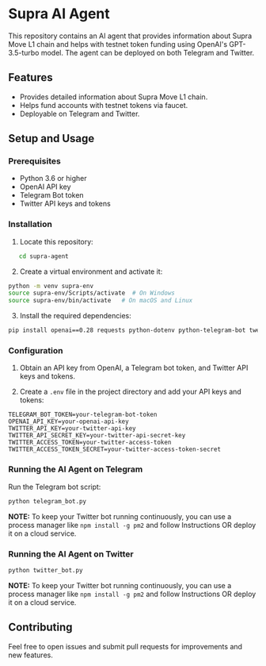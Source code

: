 # Supra AI Agent

This repository contains an AI agent that provides information about Supra Move L1 chain and helps with testnet token funding using OpenAI's GPT-3.5-turbo model. The agent can be deployed on both Telegram and Twitter.

## Features

- Provides detailed information about Supra Move L1 chain.
- Helps fund accounts with testnet tokens via faucet.
- Deployable on Telegram and Twitter.

## Setup and Usage

### Prerequisites

- Python 3.6 or higher
- OpenAI API key
- Telegram Bot token
- Twitter API keys and tokens

### Installation

1. Locate this repository:

```bash
   cd supra-agent
```

2. Create a virtual environment and activate it:

```bash
python -m venv supra-env
source supra-env/Scripts/activate  # On Windows
source supra-env/bin/activate   # On macOS and Linux
```

3. Install the required dependencies:

```bash
pip install openai==0.28 requests python-dotenv python-telegram-bot tweepy
```

### Configuration
1. Obtain an API key from OpenAI, a Telegram bot token, and Twitter API keys and tokens.

2. Create a `.env` file in the project directory and add your API keys and tokens:

```
TELEGRAM_BOT_TOKEN=your-telegram-bot-token
OPENAI_API_KEY=your-openai-api-key
TWITTER_API_KEY=your-twitter-api-key
TWITTER_API_SECRET_KEY=your-twitter-api-secret-key
TWITTER_ACCESS_TOKEN=your-twitter-access-token
TWITTER_ACCESS_TOKEN_SECRET=your-twitter-access-token-secret
```

### Running the AI Agent on Telegram
Run the Telegram bot script:

```bash
python telegram_bot.py
```

**NOTE:** To keep your Twitter bot running continuously, you can use a process manager like `npm install -g pm2` and follow Instructions OR deploy it on a cloud service.

### Running the AI Agent on Twitter

```bash
python twitter_bot.py
```

**NOTE:** To keep your Twitter bot running continuously, you can use a process manager like `npm install -g pm2` and follow Instructions OR deploy it on a cloud service.

## Contributing
Feel free to open issues and submit pull requests for improvements and new features.